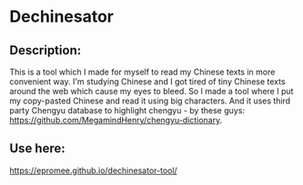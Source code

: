 # Dechinesator

## Description:

This is a tool which I made for myself to read my Chinese texts in more convenient way. I'm studying Chinese and I got tired of tiny Chinese texts around the web which cause my eyes to bleed. So I made a tool where I put my copy-pasted Chinese and read it using big characters. And it uses third party Chengyu database to highlight chengyu - by these guys: https://github.com/MegamindHenry/chengyu-dictionary.

## Use here:
https://epromee.github.io/dechinesator-tool/
